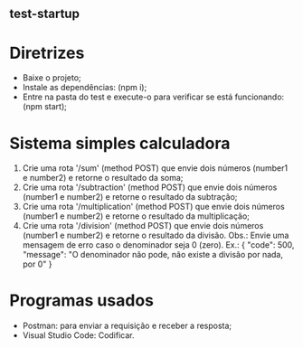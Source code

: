 ## test-startup

# Diretrizes

- Baixe o projeto;
- Instale as dependências: (npm i);
- Entre na pasta do test e execute-o para verificar se está funcionando: (npm start);

# Sistema simples calculadora

1. Crie uma rota '/sum' (method POST) que envie dois números (number1 e number2) e retorne o resultado da soma;
2. Crie uma rota '/subtraction' (method POST) que envie dois números (number1 e number2) e retorne o resultado da subtração;
3. Crie uma rota '/multiplication' (method POST) que envie dois números (number1 e number2) e retorne o resultado da multiplicação;
4. Crie uma rota '/division' (method POST) que envie dois números (number1 e number2) e retorne o resultado da divisão. Obs.: Envie uma mensagem de erro caso o denominador seja 0 (zero).
    Ex.: { "code": 500, "message": "O denominador não pode, não existe a divisão por nada, por 0" }

# Programas usados

- Postman: para enviar a requisição e receber a resposta;
- Visual Studio Code: Codificar.